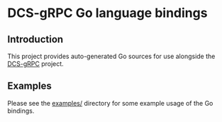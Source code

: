 # DCS-gRPC Go language bindings

## Introduction

This project provides auto-generated Go sources for use alongside the
[DCS-gRPC](https://github.com/DCS-gRPC/rust-server) project.

## Examples

Please see the [examples/](examples/) directory for some example usage of the Go
bindings.

